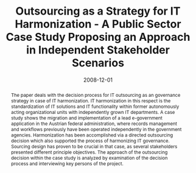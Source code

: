 ---
abstract: The paper deals with the decision process for IT outsourcing as an governance
  strategy in case of IT harmonization. IT harmonization in this respect is the standardization
  of IT solutions and IT functionality within former autonomously acting organizational
  units with independently grown IT departments. A case study shows the migration
  and implementation of a lead e-government application in the Austrian federal administration,
  where records management and workflows previously have been operated independently
  in the government agencies. Harmonization has been accomplished via a directed outsourcing
  decision which also supported the process of harmonizing IT governance. Sourcing
  design has proven to be crucial in that case, as several stakeholders presented
  different principle objectives. The approach of the outsourcing decision within
  the case study is analyzed by examination of the decision process and interviewing
  key persons of the project.
authors:
- Christian Sterba
- Thomas Grechenig
- Martin Pazderka
date: '2008-12-01'
featured: false
links:
- name: Publik
  url: https://publik.tuwien.ac.at/showentry.php?ID=171842&lang=2
publication: 'Talk: 2nd International Conference on Theory and Practice of Eletronic
  Governance (ICEGOV 2008), Cairo, Egypt; 12-01-2008 - 12-04-2008; in: "Proceedings
  of the 2nd International Conference on Theory and Practice of Eletronic Governance",
  (2008), ISBN: 978-1-60558-386-0; 245 - 250'
publication_types:
- '1'
publishDate: '2008-12-01'
title: Outsourcing as a Strategy for IT Harmonization - A Public Sector Case Study
  Proposing an Approach in Independent Stakeholder Scenarios
url_pdf: ''
---
